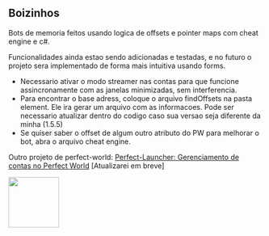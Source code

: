 ## Boizinhos

Bots de memoria feitos usando logica de offsets e pointer maps com cheat engine e c#.

Funcionalidades ainda estao sendo adicionadas e testadas, e no futuro o projeto sera implementado de forma mais intuitiva usando forms.

- Necessario ativar o modo streamer nas contas para que funcione assincronamente com as janelas minimizadas, sem interferencia.
- Para encontrar o base adress, coloque o arquivo findOffsets na pasta element. Ele ira gerar um arquivo com as informacoes. Pode ser necessario atualizar dentro do codigo caso sua versao seja diferente da minha (1.5.5)
- Se quiser saber o offset de algum outro atributo do PW para melhorar o bot, abra o arquivo cheat engine.

Outro projeto de perfect-world: [Perfect-Launcher: Gerenciamento de contas no Perfect World](https://github.com/nietus/Perfect-Launcher) [Atualizarei em breve]

<img src="https://altarofgaming.com/wp-content/uploads/2021/08/perfect-world-international-logo-altar-of-gaming.png" width="100px">